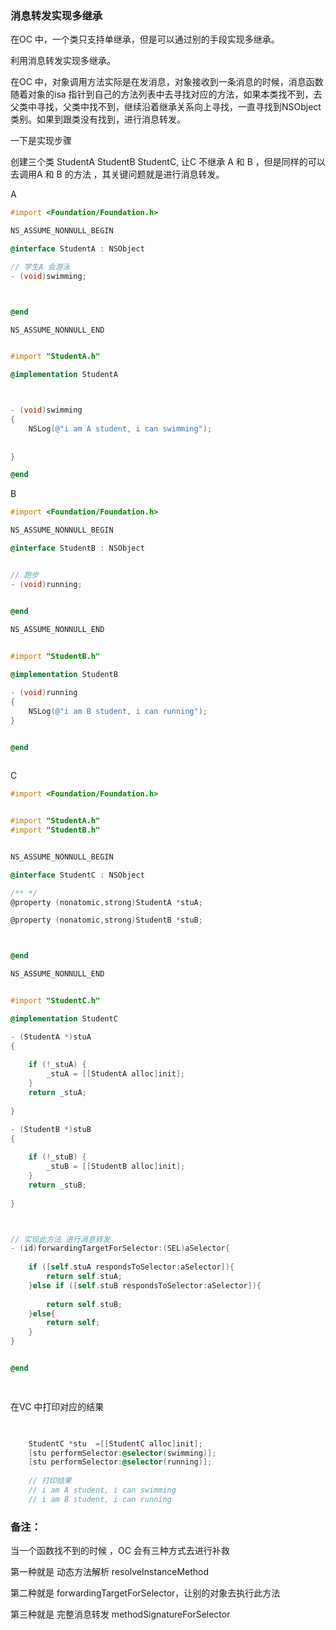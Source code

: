 ### 消息转发实现多继承

在OC 中，一个类只支持单继承，但是可以通过别的手段实现多继承。

利用消息转发实现多继承。

在OC 中，对象调用方法实际是在发消息，对象接收到一条消息的时候，消息函数随着对象的isa 指针到自己的方法列表中去寻找对应的方法，如果本类找不到，去父类中寻找，父类中找不到，继续沿着继承关系向上寻找，一直寻找到NSObject类别。如果到跟类没有找到，进行消息转发。





一下是实现步骤

创建三个类 StudentA  StudentB StudentC, 让C 不继承 A 和 B ，但是同样的可以去调用A 和 B 的方法 ，其关键问题就是进行消息转发。



A

```objective-c
#import <Foundation/Foundation.h>

NS_ASSUME_NONNULL_BEGIN

@interface StudentA : NSObject

// 学生A 会游泳
- (void)swimming;



@end

NS_ASSUME_NONNULL_END


#import "StudentA.h"

@implementation StudentA



- (void)swimming
{
    NSLog(@"i am A student, i can swimming");
    
    
}

@end
```



B 

```objective-c
#import <Foundation/Foundation.h>

NS_ASSUME_NONNULL_BEGIN

@interface StudentB : NSObject


// 跑步
- (void)running;


@end

NS_ASSUME_NONNULL_END
    

#import "StudentB.h"

@implementation StudentB

- (void)running
{
    NSLog(@"i am B student, i can running");
}


@end    
    
```



C

```objective-c
#import <Foundation/Foundation.h>


#import "StudentA.h"
#import "StudentB.h"


NS_ASSUME_NONNULL_BEGIN

@interface StudentC : NSObject

/** */
@property (nonatomic,strong)StudentA *stuA;

@property (nonatomic,strong)StudentB *stuB;



@end

NS_ASSUME_NONNULL_END


#import "StudentC.h"

@implementation StudentC

- (StudentA *)stuA
{
    
    if (!_stuA) {
        _stuA = [[StudentA alloc]init];
    }
    return _stuA;
    
}

- (StudentB *)stuB
{
    
    if (!_stuB) {
        _stuB = [[StudentB alloc]init];
    }
    return _stuB;
    
}



// 实现此方法 进行消息转发
- (id)forwardingTargetForSelector:(SEL)aSelector{
    
    if ([self.stuA respondsToSelector:aSelector]){
        return self.stuA;
    }else if ([self.stuB respondsToSelector:aSelector]){
        
        return self.stuB;
    }else{
        return self;
    }
}


@end

    
```



在VC 中打印对应的结果

```objective-c

    
    StudentC *stu  =[[StudentC alloc]init];
    [stu performSelector:@selector(swimming)];
    [stu performSelector:@selector(running)];
    
    // 打印结果
    // i am A student, i can swimming
    // i am B student, i can running
```





### 备注：



当一个函数找不到的时候 ，OC 会有三种方式去进行补救



第一种就是 动态方法解析 resolveInstanceMethod

第二种就是 forwardingTargetForSelector，让别的对象去执行此方法

第三种就是  完整消息转发 methodSignatureForSelector





